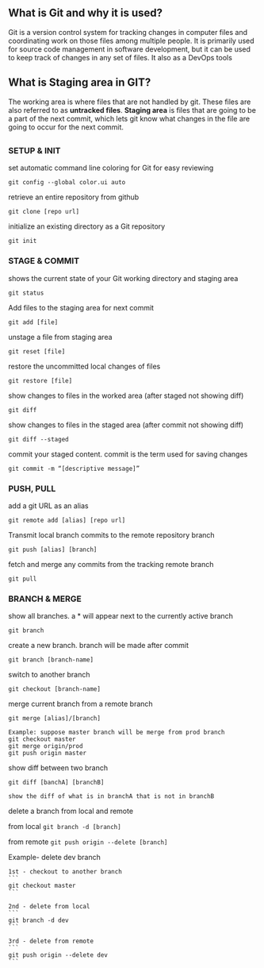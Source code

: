 ## What is Git and why it is used?
Git is a version control system for tracking changes in computer files and coordinating work on those files among multiple people. 
It is primarily used for source code management in software development, but it can be used to keep track of changes in any set of files.
It also as a DevOps tools

## What is Staging area in GIT?
The working area is where files that are not handled by git. These files are also referred to as **untracked files**. **Staging area** is files that are going to be a part of the next commit, which lets git know what changes in the file are going to occur for the next commit.
##
##

### SETUP & INIT

set automatic command line coloring for Git for easy reviewing
```
git config --global color.ui auto
```
retrieve an entire repository from github
```
git clone [repo url]
```
initialize an existing directory as a Git repository
```
git init
```

### STAGE & COMMIT

shows the current state of your Git working directory and staging area
```
git status
```
Add files to the staging area for next commit
```
git add [file]
```
unstage a file from staging area
```
git reset [file]
```
restore the uncommitted local changes of files
```
git restore [file]
```
show changes to files in the worked area (after staged not showing diff)
```
git diff
```
show changes to files in the staged area (after commit not showing diff)
```
git diff --staged
```
commit your staged content. commit is the term used for saving changes
```
git commit -m “[descriptive message]”
```

### PUSH, PULL

add a git URL as an alias
```
git remote add [alias] [repo url]
```
Transmit local branch commits to the remote repository branch
```
git push [alias] [branch]
```
fetch and merge any commits from the tracking remote branch
```
git pull
```

### BRANCH & MERGE

show all branches. a * will appear next to the currently active branch
```
git branch
```
create a new branch. branch will be made after commit
```
git branch [branch-name]
```
switch to another branch
```
git checkout [branch-name]
```
merge current branch from a remote branch
```
git merge [alias]/[branch]

Example: suppose master branch will be merge from prod branch
git checkout master
git merge origin/prod
git push origin master
```
show diff between two branch
```
git diff [banchA] [branchB]

show the diff of what is in branchA that is not in branchB
```
delete a branch from local and remote

  from local
    ```
    git branch -d [branch]
    ```
    
  from remote
    ```
    git push origin --delete [branch]
    ```

  Example- delete dev branch
  
    1st - checkout to another branch
    ```
    git checkout master
    ```
   
    2nd - delete from local
    ```
    git branch -d dev
    ```
    
    3rd - delete from remote
    ```
    git push origin --delete dev
    ```

